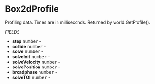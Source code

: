 # Box2dProfile
Profiling data. Times are in milliseconds.
Returned by world:GetProfile().

_FIELDS_
* __step__ <kbd>number</kbd> -
* __collide__ <kbd>number</kbd> -
* __solve__ <kbd>number</kbd> -
* __solveInit__ <kbd>number</kbd> -
* __solveVelocity__ <kbd>number</kbd> -
* __solvePosition__ <kbd>number</kbd> -
* __broadphase__ <kbd>number</kbd> -
* __solveTOI__ <kbd>number</kbd> -
